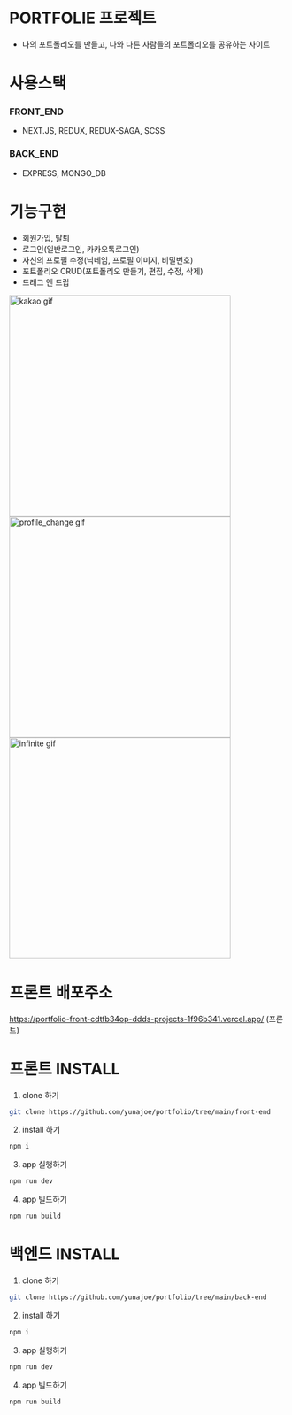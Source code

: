 # PORTFOLIE 프로젝트

- 나의 포트폴리오를 만들고, 나와 다른 사람들의 포트폴리오를 공유하는 사이트

# 사용스택

### FRONT_END

- NEXT.JS, REDUX, REDUX-SAGA, SCSS

### BACK_END

- EXPRESS, MONGO_DB

# 기능구현

- 회원가입, 탈퇴
- 로그인(일반로그인, 카카오톡로그인)
- 자신의 프로필 수정(닉네임, 프로필 이미지, 비밀번호)
- 포트폴리오 CRUD(포트폴리오 만들기, 편집, 수정, 삭제)
- 드래그 앤 드랍

<img src="https://github.com/user-attachments/assets/f1b361d2-0680-42c3-b5b3-2b296c3925d5" alt="kakao gif" style="width: 400px; height: auto;">

<img src="https://github.com/user-attachments/assets/dff81cbf-181b-4a5d-a09b-1b13ad036f38" alt="profile_change gif" style="width: 400px; height: auto;">

<img src="https://github.com/user-attachments/assets/1fc34eac-142e-4231-acbf-0ebe5bd422ee" alt="infinite gif" style="width: 400px; height: auto;">

# 프론트 배포주소

https://portfolio-front-cdtfb34op-ddds-projects-1f96b341.vercel.app/ (프론트)

# 프론트 INSTALL

1. clone 하기

```bash
git clone https://github.com/yunajoe/portfolio/tree/main/front-end
```

2. install 하기

```bash
npm i
```

3. app 실행하기

```bash
npm run dev
```

4. app 빌드하기

```bash
npm run build
```

# 백엔드 INSTALL

1. clone 하기

```bash
git clone https://github.com/yunajoe/portfolio/tree/main/back-end
```

2. install 하기

```bash
npm i
```

3. app 실행하기

```bash
npm run dev
```

4. app 빌드하기

```bash
npm run build
```
